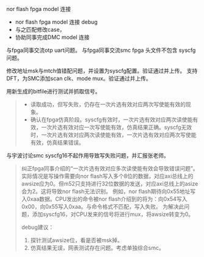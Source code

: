 nor flash fpga model 连接
- nor flash fpga model 连接 debug
- 与之匹配修改case，
- 协助同事完成DMC model 连接

与fpga同事交流otp uart问题。
与fpga同事交流smc fpga 头文件不包含 syscfg 问题。

修改地址msk与mtch值错配问题，并设置为syscfg配置。验证通过并上传。
支持DFT，为SMC添加scan clk、mode mux。验证通过并上传。

用新生成的bitfile进行测试并抓取信号。
> - 读取成功，但写失败，仍存在一次片选有效对应两次写使能有效的现象。
> - 确认在fpga仿真阶段。syscfg有效时，一次片选有效对应两次读使能有效，一次片选有效对应一次写使能有效，仿真结果正确。syscfg无效时，一次片选有效对应两次读使能有效，一次片选有效对应两次写使能有效，仿真结果错误。

与宇波讨论smc syscfg16不起作用导致写失败问题，并汇报张老师。

> 纠正fpga同事介绍的“一次片选有效对应多次读使能有效会导致错误问题”。
> 实际情况是写操作需要向nor flash写入多个8位的数据，对应axi总线上的awsize应为0。但m52只支持进行32位数据的发送，对应axi总线上的asize会为2。这将导致nor flash无法识别。
> 例如，nor flash期待向0x55地址写入0xaa数据。CPU发出的命令被nor flash介绍到的将为：向0x54写入0x00，向0x55写入0xaa。与命令格式不匹配，写入失败。
> 为解决此问题，添加syscfg16，对CPU发来的信号将进行mux，将awsize转变为0。
> 
> debug建议：
> 1. 探针测试awsize位，看是否被msk掉。
> 2. 仿真结果无误，网表测试存在问题。考虑单独综合smc。
